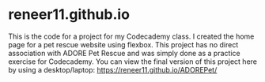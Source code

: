 # reneer11.github.io
This is the code for a project for my Codecademy class. I created the home page for a pet rescue website using flexbox.
This project has no direct association with ADORE Pet Rescue and was simply done as a practice exercise for Codecademy.
You can view the final version of this project here by using a desktop/laptop: https://reneer11.github.io/ADOREPet/
